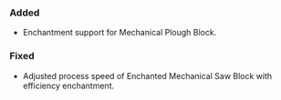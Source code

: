 ### Added

- Enchantment support for Mechanical Plough Block.

### Fixed

- Adjusted process speed of Enchanted Mechanical Saw Block with efficiency enchantment.
